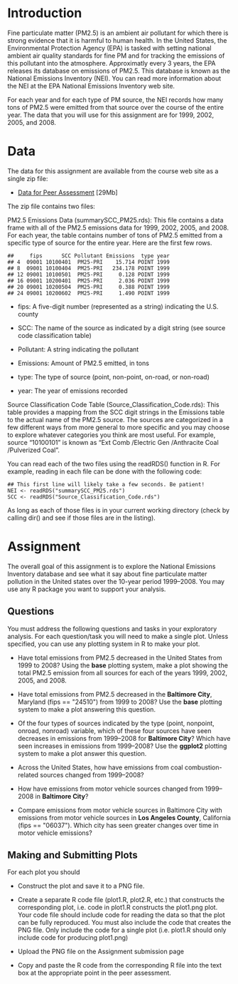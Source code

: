 # Introduction

Fine particulate matter (PM2.5) is an ambient air pollutant for which there is strong evidence that it is harmful to human health. In the United States, the Environmental Protection Agency (EPA) is tasked with setting national ambient air quality standards for fine PM and for tracking the emissions of this pollutant into the atmosphere. Approximatly every 3 years, the EPA releases its database on emissions of PM2.5. This database is known as the National Emissions Inventory (NEI). You can read more information about the NEI at the EPA National Emissions Inventory web site.

For each year and for each type of PM source, the NEI records how many tons of PM2.5 were emitted from that source over the course of the entire year. The data that you will use for this assignment are for 1999, 2002, 2005, and 2008.


# Data

The data for this assignment are available from the course web site as a single zip file:


- [Data for Peer Assessment](https://d396qusza40orc.cloudfront.net/exdata%2Fdata%2FNEI_data.zip) [29Mb]


The zip file contains two files:

PM2.5 Emissions Data (summarySCC_PM25.rds): This file contains a data frame with all of the PM2.5 emissions data for 1999, 2002, 2005, and 2008. For each year, the table contains number of tons of PM2.5 emitted from a specific type of source for the entire year. Here are the first few rows.

```
##     fips      SCC Pollutant Emissions  type year
## 4  09001 10100401  PM25-PRI    15.714 POINT 1999
## 8  09001 10100404  PM25-PRI   234.178 POINT 1999
## 12 09001 10100501  PM25-PRI     0.128 POINT 1999
## 16 09001 10200401  PM25-PRI     2.036 POINT 1999
## 20 09001 10200504  PM25-PRI     0.388 POINT 1999
## 24 09001 10200602  PM25-PRI     1.490 POINT 1999
```

- fips: A five-digit number (represented as a string) indicating the U.S. county

- SCC: The name of the source as indicated by a digit string (see source code classification table)

- Pollutant: A string indicating the pollutant

- Emissions: Amount of PM2.5 emitted, in tons

- type: The type of source (point, non-point, on-road, or non-road)

- year: The year of emissions recorded

Source Classification Code Table (Source_Classification_Code.rds): This table provides a mapping from the SCC digit strings in the Emissions table to the actual name of the PM2.5 source. The sources are categorized in a few different ways from more general to more specific and you may choose to explore whatever categories you think are most useful. For example, source “10100101” is known as “Ext Comb /Electric Gen /Anthracite Coal /Pulverized Coal”.

You can read each of the two files using the readRDS() function in R. For example, reading in each file can be done with the following code:

```
## This first line will likely take a few seconds. Be patient!
NEI <- readRDS("summarySCC_PM25.rds")
SCC <- readRDS("Source_Classification_Code.rds")
```

As long as each of those files is in your current working directory (check by calling dir() and see if those files are in the listing).


# Assignment

The overall goal of this assignment is to explore the National Emissions Inventory database and see what it say about fine particulate matter pollution in the United states over the 10-year period 1999–2008. You may use any R package you want to support your analysis.


## Questions

You must address the following questions and tasks in your exploratory analysis. For each question/task you will need to make a single plot. Unless specified, you can use any plotting system in R to make your plot.

- Have total emissions from PM2.5 decreased in the United States from 1999 to 2008? Using the **base** plotting system, make a plot showing the total PM2.5 emission from all sources for each of the years 1999, 2002, 2005, and 2008.

- Have total emissions from PM2.5 decreased in the **Baltimore City**, Maryland (fips == "24510") from 1999 to 2008? Use the **base** plotting system to make a plot answering this question.

- Of the four types of sources indicated by the type (point, nonpoint, onroad, nonroad) variable, which of these four sources have seen decreases in emissions from 1999–2008 for **Baltimore City**? Which have seen increases in emissions from 1999–2008? Use the **ggplot2** plotting system to make a plot answer this question.

- Across the United States, how have emissions from coal combustion-related sources changed from 1999–2008?

- How have emissions from motor vehicle sources changed from 1999–2008 in **Baltimore City**?

- Compare emissions from motor vehicle sources in Baltimore City with emissions from motor vehicle sources in **Los Angeles County**, California (fips == "06037"). Which city has seen greater changes over time in motor vehicle emissions?


## Making and Submitting Plots

For each plot you should

- Construct the plot and save it to a PNG file.

- Create a separate R code file (plot1.R, plot2.R, etc.) that constructs the corresponding plot, i.e. code in plot1.R constructs the plot1.png plot. Your code file should include code for reading the data so that the plot can be fully reproduced. You must also include the code that creates the PNG file. Only include the code for a single plot (i.e. plot1.R should only include code for producing plot1.png)

- Upload the PNG file on the Assignment submission page

- Copy and paste the R code from the corresponding R file into the text box at the appropriate point in the peer assessment.
